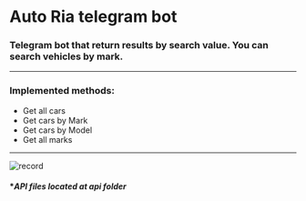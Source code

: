 # Auto Ria telegram bot

### Telegram bot that return results by search value. You can search vehicles by mark.


---
### **Implemented methods:**
- Get all cars
- Get cars by Mark
- Get cars by Model
- Get all marks

---
![record](https://user-images.githubusercontent.com/41162650/182768200-dcde4687-0c2b-4477-b97b-d66823db7309.gif)

#### **API files located at api folder*
